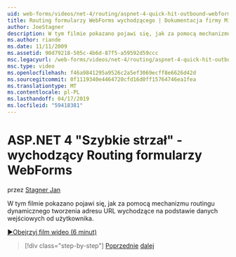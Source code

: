 ```yaml
---
uid: web-forms/videos/net-4/routing/aspnet-4-quick-hit-outbound-webforms-routing
title: Routing formularzy WebForms wychodzącego | Dokumentacja firmy Microsoft
author: JoeStagner
description: W tym filmie pokazano pojawi się, jak za pomocą mechanizmu routingu dynamicznego tworzenia adresu URL wychodzące na podstawie danych wejściowych od użytkownika.
ms.author: riande
ms.date: 11/11/2009
ms.assetid: 90d79218-505c-4b6d-87f5-a59592d59ccc
msc.legacyurl: /web-forms/videos/net-4/routing/aspnet-4-quick-hit-outbound-webforms-routing
msc.type: video
ms.openlocfilehash: f46a9841295a9526c2a5ef3069ecff8e6626d42d
ms.sourcegitcommit: 0f1119340e4464720cfd16d0ff15764746ea1fea
ms.translationtype: MT
ms.contentlocale: pl-PL
ms.lasthandoff: 04/17/2019
ms.locfileid: "59418381"
---
```

# <a name="aspnet-4-quick-hit---outbound-webforms-routing"></a>ASP.NET 4 "Szybkie strzał" - wychodzący Routing formularzy WebForms

przez [Stagner Jan](https://github.com/JoeStagner)

W tym filmie pokazano pojawi się, jak za pomocą mechanizmu routingu dynamicznego tworzenia adresu URL wychodzące na podstawie danych wejściowych od użytkownika. 

[&#9654;Obejrzyj film wideo (6 minut)](https://channel9.msdn.com/Blogs/ASP-NET-Site-Videos/aspnet-4-quick-hit-outbound-webforms-routing)

> [!div class="step-by-step"]
> [Poprzednie](aspnet-4-quick-hit-declarative-webforms-routing.md)
> [dalej](how-do-i-use-routing-with-aspnet-web-forms.md)
